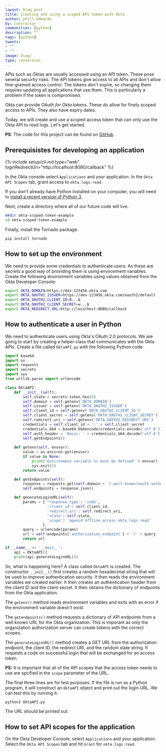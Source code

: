 ```yaml
---
layout: blog_post
title: Creating and using a scoped API token with Okta
author: phill-edwards
by: contractor
communities: [python]
description: ""
tags: [python]
tweets:
- ""
- ""
image: blog/
type: conversion
...
```


APIs such as Oktas are usually accessed using an API token. These pose several security risks. The API tokens give access to all APIs and don't allow fine-grained access control. The tokens don't expire, so changing them requires updating all applications that use them. This is particularly a problem if the token is compromised.

Okta can provide *OAuth for Okta* tokens. These do allow for finely scoped access to APIs. They also have expiry dates.

Today, we will create and use a scoped access token that can only use the Okta API to read logs. Let's get started.

**PS**: The code for this project can be found on [GitHub](https://github.com/Dr-Phill-Edwards/okta-scoped-token-example.git).

## Prerequisistes for developing an application

{% include setup/cli.md type="web" loginRedirectUri="http://localhost:8080/callback" %}

In the Okta console select `Applications` and your application. In the `Okta API Scopes` tab, grant access to `okta.logs.read`.

If you don't already have Python installed on your computer, you will need to [install a recent version of Python 3](https://www.python.org/downloads/).

Next, create a directory where all of our future code will live.

```bash
mkdir okta-scoped-token-example
cd okta-scoped-token-example
```

Finally, install the Tornado package.

```bash
pip install tornado
```

## How to set up the environment

We need to provide some credentials to authenticate users. As these are secrets a good way of providing them is using environment variables. Create the following environment variables using values obtained from the Okta Developer Console:

```bash
export OKTA_DOMAIN=https://dev-123456.okta.com
export OKTA_OAUTH2_ISSUER=https://dev-123456.okta.com/oauth2/default
export OKTA_OAUTH2_CLIENT_ID=0...6
export OKTA_OAUTH2_CLIENT_SECRET=w...b
export OKTA_REDIRECT_URL=http://localhost:8080/callback
```

## How to authenticate a user in Python

We need to authenticate users using Okta's OAuth 2.0 protocols. We are going to start by creating a helper class that communicates with the Okta APIs. Create a file called `OktaAPI.py` with the following Python code:

```python
import base64
import os
import requests
import secrets
import sys
from urllib.parse import urlencode

class OktaAPI:
    def __init__(self):
        self.state = secrets.token_hex(5)
        self.domain = self.getenv('OKTA_DOMAIN')
        self.issuer = self.getenv('OKTA_OAUTH2_ISSUER')
        self.client_id = self.getenv('OKTA_OAUTH2_CLIENT_ID')
        self.client_secret = self.getenv('OKTA_OAUTH2_CLIENT_SECRET')
        self.redirect_uri = self.getenv('OKTA_OAUTH2_REDIRECT_URI')
        credentials = self.client_id + ':' + self.client_secret
        credentials_b64 = base64.b64encode(credentials.encode('utf-8'))
        self.auth_header = 'Basic: ' + credentials_b64.decode('utf-8')
        self.getEndpoints()
        
    def getenv(self, envvar):
        value = os.environ.get(envvar)
        if value is None:
            print('Environment variable %s must be defined' % envvar)
            sys.exit(1)
        return value

    def getEndpoints(self):
        response = requests.get(self.domain + '/.well-known/oauth-authorization-server')
        self.endpoints = response.json()

    def generateLoginURL(self):
        params = { 'response_type': 'code',
                   'client_id': self.client_id,
                   'redirect_uri': self.redirect_uri,
                   'state': self.state,
                   'scope': 'openid offline_access okta.logs.read'
                 }
        query = urlencode(params)
        url = self.endpoints['authorization_endpoint'] + '?' + query
        return url

if __name__ == '__main__':
    api = OktaAPI()
    print(api.generateLoginURL())
```

So, what is happening here? A class called `OktaAPI` is created. The constructor `__init__()` first creates a random hexadecimal string that will be used to improve authentication security. It then reads the environment variables we created earlier. It then creates an authentication header from the client ID and the client secret. It then obtains the dictionary of endpoints from the Okta application.

The `getenv()` method reads environment variables and exits with an error if the environment variable doesn't exist.

The `getendpoints()` method requests a dictionary of API endpoints from a well known URL for the Okta organization. This is imporant as only the organization authorization server can create tokens with the correct scopes.

The `generateLoginURL()` method creates a GET URL from the authorization endpoint, the client ID, the redirect URI, and the random state string. It requests a code on successful login that will be exchanged for an access token.

**PS:** It is important that all of the API scopes that the access token needs to use are spcified in the `scope` parameter of the URL.

The final three lines are for test purposes. If the file is run as a Python program, it will construct an `OktaAPI` object and print out the login URL. We can test this by running it:

```bash
python3 OktaAPI.py
```

The URL should be printed out.

## How to set API scopes for the application

On the Okta Developer Console, select `Applications` and your application. Select the `Okta API Scopes` tab and hit `Grant` for `okta.logs.read`.